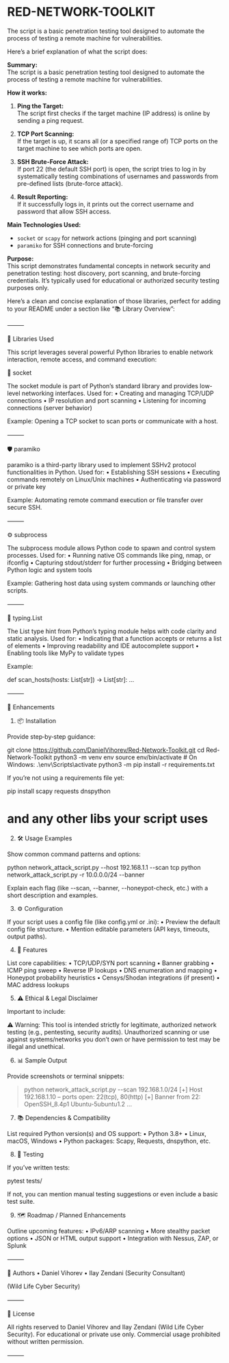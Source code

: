 # RED-NETWORK-TOOLKIT
The script is a basic penetration testing tool designed to automate the process of testing a remote machine for vulnerabilities.

Here’s a brief explanation of what the script does:

**Summary:**  
The script is a basic penetration testing tool designed to automate the process of testing a remote machine for vulnerabilities.

**How it works:**
1. **Ping the Target:**  
   The script first checks if the target machine (IP address) is online by sending a ping request.

2. **TCP Port Scanning:**  
   If the target is up, it scans all (or a specified range of) TCP ports on the target machine to see which ports are open.

3. **SSH Brute-Force Attack:**  
   If port 22 (the default SSH port) is open, the script tries to log in by systematically testing combinations of usernames and passwords from pre-defined lists (brute-force attack).

4. **Result Reporting:**  
   If it successfully logs in, it prints out the correct username and password that allow SSH access.

**Main Technologies Used:**
- `socket` or `scapy` for network actions (pinging and port scanning)
- `paramiko` for SSH connections and brute-forcing

**Purpose:**  
This script demonstrates fundamental concepts in network security and penetration testing: host discovery, port scanning, and brute-forcing credentials. It’s typically used for educational or authorized security testing purposes only.

Here’s a clean and concise explanation of those libraries, perfect for adding to your README under a section like “📚 Library Overview”:

⸻

🧩 Libraries Used

This script leverages several powerful Python libraries to enable network interaction, remote access, and command execution:

🔌 socket

The socket module is part of Python’s standard library and provides low-level networking interfaces.
Used for:
	•	Creating and managing TCP/UDP connections
	•	IP resolution and port scanning
	•	Listening for incoming connections (server behavior)

Example: Opening a TCP socket to scan ports or communicate with a host.

⸻

🛡️ paramiko

paramiko is a third-party library used to implement SSHv2 protocol functionalities in Python.
Used for:
	•	Establishing SSH sessions
	•	Executing commands remotely on Linux/Unix machines
	•	Authenticating via password or private key

Example: Automating remote command execution or file transfer over secure SSH.

⸻

⚙️ subprocess

The subprocess module allows Python code to spawn and control system processes.
Used for:
	•	Running native OS commands like ping, nmap, or ifconfig
	•	Capturing stdout/stderr for further processing
	•	Bridging between Python logic and system tools

Example: Gathering host data using system commands or launching other scripts.

⸻

🧰 typing.List

The List type hint from Python’s typing module helps with code clarity and static analysis.
Used for:
	•	Indicating that a function accepts or returns a list of elements
	•	Improving readability and IDE autocomplete support
	•	Enabling tools like MyPy to validate types

Example:

def scan_hosts(hosts: List[str]) -> List[str]:
    ...

⸻

🌟 Enhancements

1. 📦 Installation

Provide step‑by‑step guidance:

git clone https://github.com/DanielVihorev/Red-Network-Toolkit.git
cd Red-Network-Toolkit
python3 -m venv env
source env/bin/activate         # On Windows: .\env\Scripts\activate
python3 -m pip install -r requirements.txt

If you’re not using a requirements file yet:

pip install scapy requests dnspython
# and any other libs your script uses

2. 🛠️ Usage Examples

Show common command patterns and options:

python network_attack_script.py --host 192.168.1.1 --scan tcp
python network_attack_script.py -r 10.0.0.0/24 --banner

Explain each flag (like --scan, --banner, --honeypot-check, etc.) with a short description and examples.

3. ⚙️ Configuration

If your script uses a config file (like config.yml or .ini):
	•	Preview the default config file structure.
	•	Mention editable parameters (API keys, timeouts, output paths).

4. 🔧 Features

List core capabilities:
	•	TCP/UDP/SYN port scanning
	•	Banner grabbing
	•	ICMP ping sweep
	•	Reverse IP lookups
	•	DNS enumeration and mapping
	•	Honeypot probability heuristics
	•	Censys/Shodan integrations (if present)
	•	MAC address lookups

5. ⚠️ Ethical & Legal Disclaimer

Important to include:

⚠️ Warning: This tool is intended strictly for legitimate, authorized network testing (e.g., pentesting, security audits). Unauthorized scanning or use against systems/networks you don’t own or have permission to test may be illegal and unethical.

6. 📊 Sample Output

Provide screenshots or terminal snippets:

> python network_attack_script.py --scan 192.168.1.0/24
[+] Host 192.168.1.10 – ports open: 22(tcp), 80(http)
[+] Banner from 22: OpenSSH_8.4p1 Ubuntu-5ubuntu1.2
...

7. 📚 Dependencies & Compatibility

List required Python version(s) and OS support:
	•	Python 3.8+
	•	Linux, macOS, Windows
	•	Python packages: Scapy, Requests, dnspython, etc.

8. 🧪 Testing

If you’ve written tests:

pytest tests/

If not, you can mention manual testing suggestions or even include a basic test suite.

9. 🗺️ Roadmap / Planned Enhancements

Outline upcoming features:
	•	IPv6/ARP scanning
	•	More stealthy packet options
	•	JSON or HTML output support
	•	Integration with Nessus, ZAP, or Splunk

 ⸻

👥 Authors • Daniel Vihorev • Ilay Zendani (Security Consultant)

(Wild Life Cyber Security)

⸻

📜 License

All rights reserved to Daniel Vihorev and Ilay Zendani (Wild Life Cyber Security). For educational or private use only. Commercial usage prohibited without written permission.

⸻
